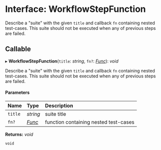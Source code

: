 # Interface: WorkflowStepFunction

Describe a "suite" with the given `title` and callback `fn` containing nested test-cases. This suite should not be executed when any of previous steps are failed.

## Callable

▸ **WorkflowStepFunction**(`title`: *string*, `fn?`: [*Func*](func.md)): *void*

Describe a "suite" with the given `title` and callback `fn` containing nested test-cases. This suite should not be executed when any of previous steps are failed.

#### Parameters

| Name | Type | Description |
| :------ | :------ | :------ |
| `title` | *string* | suite title |
| `fn?` | [*Func*](func.md) | function containing nested test-cases |

**Returns:** *void*

`void`
